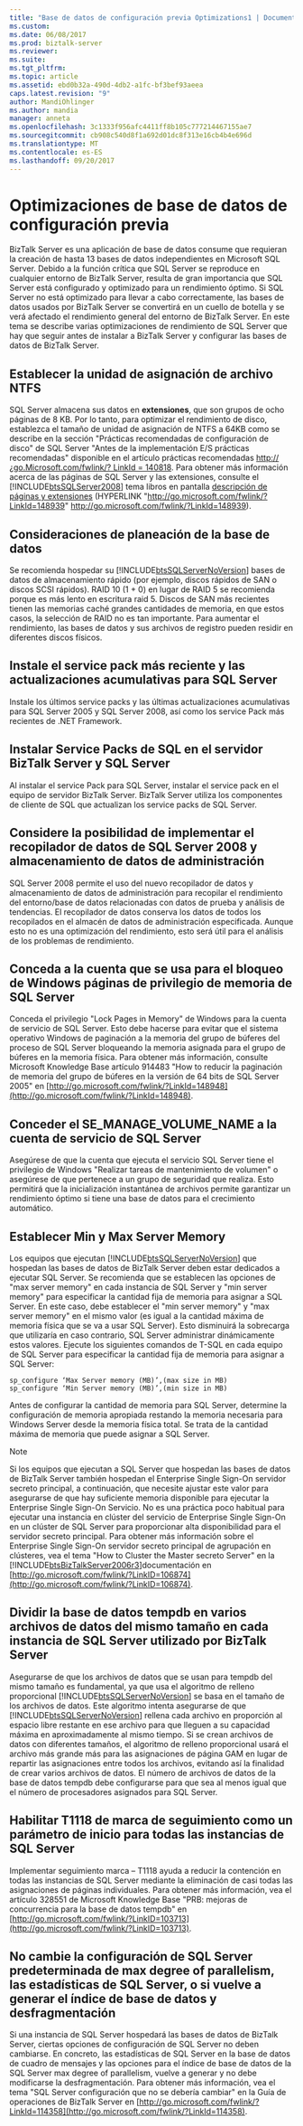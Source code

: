 ```yaml
---
title: "Base de datos de configuración previa Optimizations1 | Documentos de Microsoft"
ms.custom: 
ms.date: 06/08/2017
ms.prod: biztalk-server
ms.reviewer: 
ms.suite: 
ms.tgt_pltfrm: 
ms.topic: article
ms.assetid: ebd0b32a-490d-4db2-a1fc-bf3bef93aeea
caps.latest.revision: "9"
author: MandiOhlinger
ms.author: mandia
manager: anneta
ms.openlocfilehash: 3c1333f956afc4411ff8b105c777214467155ae7
ms.sourcegitcommit: cb908c540d8f1a692d01dc8f313e16cb4b4e696d
ms.translationtype: MT
ms.contentlocale: es-ES
ms.lasthandoff: 09/20/2017
---
```

# <a name="pre-configuration-database-optimizations"></a>Optimizaciones de base de datos de configuración previa
BizTalk Server es una aplicación de base de datos consume que requieran la creación de hasta 13 bases de datos independientes en Microsoft SQL Server. Debido a la función crítica que SQL Server se reproduce en cualquier entorno de BizTalk Server, resulta de gran importancia que SQL Server está configurado y optimizado para un rendimiento óptimo. Si SQL Server no está optimizado para llevar a cabo correctamente, las bases de datos usados por BizTalk Server se convertirá en un cuello de botella y se verá afectado el rendimiento general del entorno de BizTalk Server. En este tema se describe varias optimizaciones de rendimiento de SQL Server que hay que seguir antes de instalar a BizTalk Server y configurar las bases de datos de BizTalk Server.  
  
## <a name="set-ntfs-file-allocation-unit"></a>Establecer la unidad de asignación de archivo NTFS  
 SQL Server almacena sus datos en **extensiones**, que son grupos de ocho páginas de 8 KB. Por lo tanto, para optimizar el rendimiento de disco, establezca el tamaño de unidad de asignación de NTFS a 64KB como se describe en la sección "Prácticas recomendadas de configuración de disco" de SQL Server "Antes de la implementación E/S prácticas recomendadas" disponible en el artículo prácticas recomendadas [http:// ¿go.Microsoft.com/fwlink/? LinkId = 140818](http://go.microsoft.com/fwlink/?LinkId=140818). Para obtener más información acerca de las páginas de SQL Server y las extensiones, consulte el [!INCLUDE[btsSQLServer2008](../includes/btssqlserver2008-md.md)] tema libros en pantalla [descripción de páginas y extensiones](http://go.microsoft.com/fwlink/?LinkId=148939) (HYPERLINK "http://go.microsoft.com/fwlink/?LinkId=148939" http://go.microsoft.com/fwlink/?LinkId=148939).  
  
## <a name="database-planning-considerations"></a>Consideraciones de planeación de la base de datos  
 Se recomienda hospedar su [!INCLUDE[btsSQLServerNoVersion](../includes/btssqlservernoversion-md.md)] bases de datos de almacenamiento rápido (por ejemplo, discos rápidos de SAN o discos SCSI rápidos). RAID 10 (1 + 0) en lugar de RAID 5 se recomienda porque es más lento en escritura raid 5. Discos de SAN más recientes tienen las memorias caché grandes cantidades de memoria, en que estos casos, la selección de RAID no es tan importante. Para aumentar el rendimiento, las bases de datos y sus archivos de registro pueden residir en diferentes discos físicos.  
  
## <a name="install-the-latest-service-pack-and-cumulative-updates-for-sql-server"></a>Instale el service pack más reciente y las actualizaciones acumulativas para SQL Server  
 Instale los últimos service packs y las últimas actualizaciones acumulativas para SQL Server 2005 y SQL Server 2008, así como los service Pack más recientes de .NET Framework.  
  
## <a name="install-sql-service-packs-on-both-biztalk-server-and-sql-server"></a>Instalar Service Packs de SQL en el servidor BizTalk Server y SQL Server  
 Al instalar el service Pack para SQL Server, instalar el service pack en el equipo de servidor BizTalk Server. BizTalk Server utiliza los componentes de cliente de SQL que actualizan los service packs de SQL Server.  
  
## <a name="consider-implementing-the-sql-server-2008-data-collector-and-management-data-warehouse"></a>Considere la posibilidad de implementar el recopilador de datos de SQL Server 2008 y almacenamiento de datos de administración  
 SQL Server 2008 permite el uso del nuevo recopilador de datos y almacenamiento de datos de administración para recopilar el rendimiento del entorno/base de datos relacionadas con datos de prueba y análisis de tendencias. El recopilador de datos conserva los datos de todos los recopilados en el almacén de datos de administración especificada. Aunque esto no es una optimización del rendimiento, esto será útil para el análisis de los problemas de rendimiento.  
  
## <a name="grant-the-account-which-is-used-for-sql-server-the-windows-lock-pages-in-memory-privilege"></a>Conceda a la cuenta que se usa para el bloqueo de Windows páginas de privilegio de memoria de SQL Server  
 Conceda el privilegio "Lock Pages in Memory" de Windows para la cuenta de servicio de SQL Server. Esto debe hacerse para evitar que el sistema operativo Windows de paginación a la memoria del grupo de búferes del proceso de SQL Server bloqueando la memoria asignada para el grupo de búferes en la memoria física. Para obtener más información, consulte Microsoft Knowledge Base artículo 914483 "How to reducir la paginación de memoria del grupo de búferes en la versión de 64 bits de SQL Server 2005" en [http://go.microsoft.com/fwlink/?LinkId=148948](http://go.microsoft.com/fwlink/?LinkId=148948).  
  
## <a name="grant-the-semanagevolumename-right-to-the-sql-server-service-account"></a>Conceder el SE_MANAGE_VOLUME_NAME a la cuenta de servicio de SQL Server  
 Asegúrese de que la cuenta que ejecuta el servicio SQL Server tiene el privilegio de Windows "Realizar tareas de mantenimiento de volumen" o asegúrese de que pertenece a un grupo de seguridad que realiza. Esto permitirá que la inicialización instantánea de archivos permite garantizar un rendimiento óptimo si tiene una base de datos para el crecimiento automático.  
  
## <a name="set-min-and-max-server-memory"></a>Establecer Min y Max Server Memory  
 Los equipos que ejecutan [!INCLUDE[btsSQLServerNoVersion](../includes/btssqlservernoversion-md.md)] que hospedan las bases de datos de BizTalk Server deben estar dedicados a ejecutar SQL Server. Se recomienda que se establecen las opciones de "max server memory" en cada instancia de SQL Server y "min server memory" para especificar la cantidad fija de memoria para asignar a SQL Server. En este caso, debe establecer el "min server memory" y "max server memory" en el mismo valor (es igual a la cantidad máxima de memoria física que se va a usar SQL Server). Esto disminuirá la sobrecarga que utilizaría en caso contrario, SQL Server administrar dinámicamente estos valores. Ejecute los siguientes comandos de T-SQL en cada equipo de SQL Server para especificar la cantidad fija de memoria para asignar a SQL Server:  
  
```  
sp_configure ‘Max Server memory (MB)’,(max size in MB)  
sp_configure ‘Min Server memory (MB)’,(min size in MB)  
```  
  
 Antes de configurar la cantidad de memoria para SQL Server, determine la configuración de memoria apropiada restando la memoria necesaria para Windows Server desde la memoria física total. Se trata de la cantidad máxima de memoria que puede asignar a SQL Server.  
  
> [!NOTE]  
>  Si los equipos que ejecutan a SQL Server que hospedan las bases de datos de BizTalk Server también hospedan el Enterprise Single Sign-On servidor secreto principal, a continuación, que necesite ajustar este valor para asegurarse de que hay suficiente memoria disponible para ejecutar la Enterprise Single Sign-On Servicio. No es una práctica poco habitual para ejecutar una instancia en clúster del servicio de Enterprise Single Sign-On en un clúster de SQL Server para proporcionar alta disponibilidad para el servidor secreto principal. Para obtener más información sobre el Enterprise Single Sign-On servidor secreto principal de agrupación en clústeres, vea el tema "How to Cluster the Master secreto Server" en la [!INCLUDE[btsBizTalkServer2006r3](../includes/btsbiztalkserver2006r3-md.md)]documentación en [http://go.microsoft.com/fwlink/?LinkID=106874](http://go.microsoft.com/fwlink/?LinkID=106874).  
  
## <a name="split-the-tempdb-database-into-multiple-data-files-of-equal-size-on-each-sql-server-instance-used-by-biztalk-server"></a>Dividir la base de datos tempdb en varios archivos de datos del mismo tamaño en cada instancia de SQL Server utilizado por BizTalk Server  
 Asegurarse de que los archivos de datos que se usan para tempdb del mismo tamaño es fundamental, ya que usa el algoritmo de relleno proporcional [!INCLUDE[btsSQLServerNoVersion](../includes/btssqlservernoversion-md.md)] se basa en el tamaño de los archivos de datos. Este algoritmo intenta asegurarse de que [!INCLUDE[btsSQLServerNoVersion](../includes/btssqlservernoversion-md.md)] rellena cada archivo en proporción al espacio libre restante en ese archivo para que lleguen a su capacidad máxima en aproximadamente al mismo tiempo. Si se crean archivos de datos con diferentes tamaños, el algoritmo de relleno proporcional usará el archivo más grande más para las asignaciones de página GAM en lugar de repartir las asignaciones entre todos los archivos, evitando así la finalidad de crear varios archivos de datos. El número de archivos de datos de la base de datos tempdb debe configurarse para que sea al menos igual que el número de procesadores asignados para SQL Server.  
  
## <a name="enable-trace-flag-t1118-as-a-startup-parameter-for-all-instances-of-sql-server"></a>Habilitar T1118 de marca de seguimiento como un parámetro de inicio para todas las instancias de SQL Server  
 Implementar seguimiento marca – T1118 ayuda a reducir la contención en todas las instancias de SQL Server mediante la eliminación de casi todas las asignaciones de páginas individuales. Para obtener más información, vea el artículo 328551 de Microsoft Knowledge Base "PRB: mejoras de concurrencia para la base de datos tempdb" en [http://go.microsoft.com/fwlink/?LinkID=103713](http://go.microsoft.com/fwlink/?LinkID=103713).  
  
## <a name="do-not-change-default-sql-server-settings-for-max-degree-of-parallelism-sql-server-statistics-or-database-index-rebuilds-and-defragmentation"></a>No cambie la configuración de SQL Server predeterminada de max degree of parallelism, las estadísticas de SQL Server, o si vuelve a generar el índice de base de datos y desfragmentación  
 Si una instancia de SQL Server hospedará las bases de datos de BizTalk Server, ciertas opciones de configuración de SQL Server no deben cambiarse. En concreto, las estadísticas de SQL Server en la base de datos de cuadro de mensajes y las opciones para el índice de base de datos de la SQL Server max degree of parallelism, vuelve a generar y no debe modificarse la desfragmentación. Para obtener más información, vea el tema "SQL Server configuración que no se debería cambiar" en la Guía de operaciones de BizTalk Server en [http://go.microsoft.com/fwlink/?LinkId=114358](http://go.microsoft.com/fwlink/?LinkId=114358).
